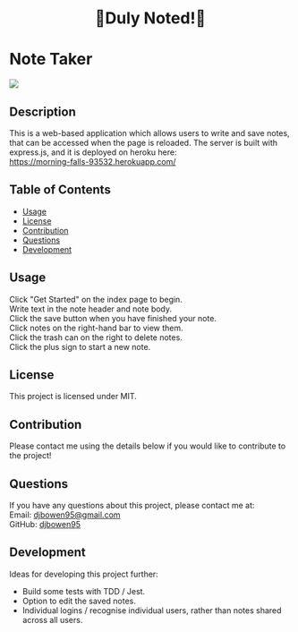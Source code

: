 <h1 align="center">📝Duly Noted!📝</h1>

# Note Taker
<img src="https://img.shields.io/badge/license-MIT-green.svg">
    
## Description
This is a web-based application which allows users to write and save notes, that can be accessed when the page is reloaded. The server is built with express.js, and it is deployed on heroku here:  
https://morning-falls-93532.herokuapp.com/  
    
## Table of Contents
    
* [Usage](#usage)
* [License](#license)
* [Contribution](#contribution)
* [Questions](#questions)
* [Development](#development)

## Usage
Click "Get Started" on the index page to begin.  
Write text in the note header and note body.  
Click the save button when you have finished your note.  
Click notes on the right-hand bar to view them.  
Click the trash can on the right to delete notes.  
Click the plus sign to start a new note. 
## License
This project is licensed under MIT.
    
## Contribution
Please contact me using the details below if you would like to contribute to the project!

## Questions
If you have any questions about this project, please contact me at:  
Email: djbowen95@gmail.com  
GitHub: [djbowen95](https://github.com/djbowen95)  

## Development
Ideas for developing this project further:
 - Build some tests with TDD / Jest.
 - Option to edit the saved notes.
 - Individual logins / recognise individual users, rather than notes shared across all users. 
